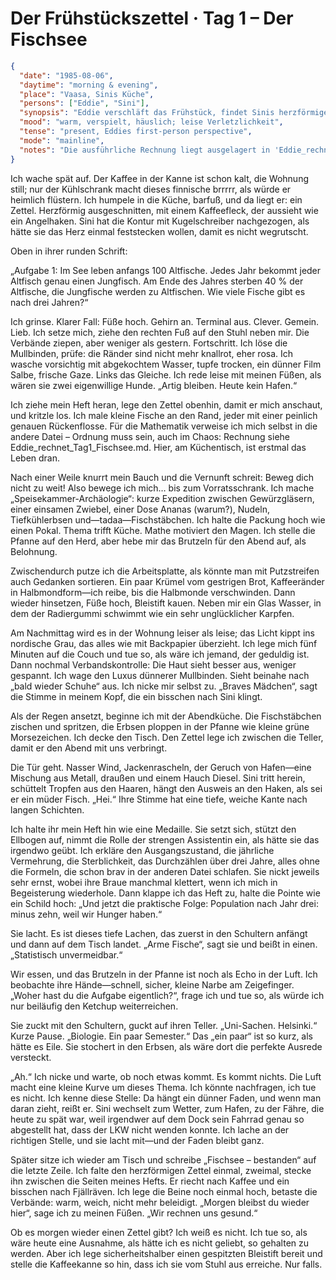 # Der Frühstückszettel · Tag 1 – Der Fischsee

```json
{
  "date": "1985-08-06",
  "daytime": "morning & evening",
  "place": "Vaasa, Sinis Küche",
  "persons": ["Eddie", "Sini"],
  "synopsis": "Eddie verschläft das Frühstück, findet Sinis herzförmigen Zettel mit einer Biologie-Matheaufgabe, rechnet und kocht passend zum Thema. Abends erfährt sie – eher nebenbei – dass Sini in Helsinki ein paar Semester Biologie studiert hat, worüber diese aber nicht weiter sprechen will.",
  "mood": "warm, verspielt, häuslich; leise Verletzlichkeit",
  "tense": "present, Eddies first-person perspective",
  "mode": "mainline",
  "notes": "Die ausführliche Rechnung liegt ausgelagert in 'Eddie_rechnet_Tag1_Fischsee.md'."
}
```

Ich wache spät auf. Der Kaffee in der Kanne ist schon kalt, die Wohnung still; nur der Kühlschrank macht dieses finnische brrrrr, als würde er heimlich flüstern. Ich humpele in die Küche, barfuß, und da liegt er: ein Zettel. Herzförmig ausgeschnitten, mit einem Kaffeefleck, der aussieht wie ein Angelhaken. Sini hat die Kontur mit Kugelschreiber nachgezogen, als hätte sie das Herz einmal feststecken wollen, damit es nicht wegrutscht.

Oben in ihrer runden Schrift:

„Aufgabe 1: Im See leben anfangs 100 Altfische. Jedes Jahr bekommt jeder Altfisch genau einen Jungfisch. Am Ende des Jahres sterben 40 % der Altfische, die Jungfische werden zu Altfischen. Wie viele Fische gibt es nach drei Jahren?“

Ich grinse. Klarer Fall: Füße hoch. Gehirn an. Terminal aus. Clever. Gemein. Lieb. Ich setze mich, ziehe den rechten Fuß auf den Stuhl neben mir. Die Verbände ziepen, aber weniger als gestern. Fortschritt. Ich löse die Mullbinden, prüfe: die Ränder sind nicht mehr knallrot, eher rosa. Ich wasche vorsichtig mit abgekochtem Wasser, tupfe trocken, ein dünner Film Salbe, frische Gaze. Links das Gleiche. Ich rede leise mit meinen Füßen, als wären sie zwei eigenwillige Hunde. „Artig bleiben. Heute kein Hafen.“

Ich ziehe mein Heft heran, lege den Zettel obenhin, damit er mich anschaut, und kritzle los. Ich male kleine Fische an den Rand, jeder mit einer peinlich genauen Rückenflosse. Für die Mathematik verweise ich mich selbst in die andere Datei – Ordnung muss sein, auch im Chaos: Rechnung siehe Eddie_rechnet_Tag1_Fischsee.md. Hier, am Küchentisch, ist erstmal das Leben dran.

Nach einer Weile knurrt mein Bauch und die Vernunft schreit: Beweg dich nicht zu weit! Also bewege ich mich… bis zum Vorratsschrank. Ich mache „Speisekammer-Archäologie“: kurze Expedition zwischen Gewürzgläsern, einer einsamen Zwiebel, einer Dose Ananas (warum?), Nudeln, Tiefkühlerbsen und—tadaa—Fischstäbchen. Ich halte die Packung hoch wie einen Pokal. Thema trifft Küche. Mathe motiviert den Magen. Ich stelle die Pfanne auf den Herd, aber hebe mir das Brutzeln für den Abend auf, als Belohnung.

Zwischendurch putze ich die Arbeitsplatte, als könnte man mit Putzstreifen auch Gedanken sortieren. Ein paar Krümel vom gestrigen Brot, Kaffeeränder in Halbmondform—ich reibe, bis die Halbmonde verschwinden. Dann wieder hinsetzen, Füße hoch, Bleistift kauen. Neben mir ein Glas Wasser, in dem der Radiergummi schwimmt wie ein sehr unglücklicher Karpfen.

Am Nachmittag wird es in der Wohnung leiser als leise; das Licht kippt ins nordische Grau, das alles wie mit Backpapier überzieht. Ich lege mich fünf Minuten auf die Couch und tue so, als wäre ich jemand, der geduldig ist. Dann nochmal Verbandskontrolle: Die Haut sieht besser aus, weniger gespannt. Ich wage den Luxus dünnerer Mullbinden. Sieht beinahe nach „bald wieder Schuhe“ aus. Ich nicke mir selbst zu. „Braves Mädchen“, sagt die Stimme in meinem Kopf, die ein bisschen nach Sini klingt.

Als der Regen ansetzt, beginne ich mit der Abendküche. Die Fischstäbchen zischen und spritzen, die Erbsen ploppen in der Pfanne wie kleine grüne Morsezeichen. Ich decke den Tisch. Den Zettel lege ich zwischen die Teller, damit er den Abend mit uns verbringt.

Die Tür geht. Nasser Wind, Jackenrascheln, der Geruch von Hafen—eine Mischung aus Metall, draußen und einem Hauch Diesel. Sini tritt herein, schüttelt Tropfen aus den Haaren, hängt den Ausweis an den Haken, als sei er ein müder Fisch. „Hei.“ Ihre Stimme hat eine tiefe, weiche Kante nach langen Schichten.

Ich halte ihr mein Heft hin wie eine Medaille. Sie setzt sich, stützt den Ellbogen auf, nimmt die Rolle der strengen Assistentin ein, als hätte sie das irgendwo geübt. Ich erkläre den Ausgangszustand, die jährliche Vermehrung, die Sterblichkeit, das Durchzählen über drei Jahre, alles ohne die Formeln, die schon brav in der anderen Datei schlafen. Sie nickt jeweils sehr ernst, wobei ihre Braue manchmal klettert, wenn ich mich in Begeisterung wiederhole. Dann klappe ich das Heft zu, halte die Pointe wie ein Schild hoch: „Und jetzt die praktische Folge: Population nach Jahr drei: minus zehn, weil wir Hunger haben.“

Sie lacht. Es ist dieses tiefe Lachen, das zuerst in den Schultern anfängt und dann auf dem Tisch landet. „Arme Fische“, sagt sie und beißt in einen. „Statistisch unvermeidbar.“

Wir essen, und das Brutzeln in der Pfanne ist noch als Echo in der Luft. Ich beobachte ihre Hände—schnell, sicher, kleine Narbe am Zeigefinger. „Woher hast du die Aufgabe eigentlich?“, frage ich und tue so, als würde ich nur beiläufig den Ketchup weiterreichen.

Sie zuckt mit den Schultern, guckt auf ihren Teller. „Uni-Sachen. Helsinki.“ Kurze Pause. „Biologie. Ein paar Semester.“ Das „ein paar“ ist so kurz, als hätte es Eile. Sie stochert in den Erbsen, als wäre dort die perfekte Ausrede versteckt.

„Ah.“ Ich nicke und warte, ob noch etwas kommt. Es kommt nichts. Die Luft macht eine kleine Kurve um dieses Thema. Ich könnte nachfragen, ich tue es nicht. Ich kenne diese Stelle: Da hängt ein dünner Faden, und wenn man daran zieht, reißt er. Sini wechselt zum Wetter, zum Hafen, zu der Fähre, die heute zu spät war, weil irgendwer auf dem Dock sein Fahrrad genau so abgestellt hat, dass der LKW nicht wenden konnte. Ich lache an der richtigen Stelle, und sie lacht mit—und der Faden bleibt ganz.

Später sitze ich wieder am Tisch und schreibe „Fischsee – bestanden“ auf die letzte Zeile. Ich falte den herzförmigen Zettel einmal, zweimal, stecke ihn zwischen die Seiten meines Hefts. Er riecht nach Kaffee und ein bisschen nach Fjällräven. Ich lege die Beine noch einmal hoch, betaste die Verbände: warm, weich, nicht mehr beleidigt. „Morgen bleibst du wieder hier“, sage ich zu meinen Füßen. „Wir rechnen uns gesund.“

Ob es morgen wieder einen Zettel gibt? Ich weiß es nicht. Ich tue so, als wäre heute eine Ausnahme, als hätte ich es nicht geliebt, so gehalten zu werden. Aber ich lege sicherheitshalber einen gespitzten Bleistift bereit und stelle die Kaffeekanne so hin, dass ich sie vom Stuhl aus erreiche. Nur falls.
